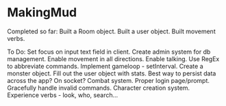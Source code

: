 MakingMud
=========

Completed so far: 
Built a Room object.
Built a user object.
Built movement verbs.

To Do:
Set focus on input text field in client.
Create admin system for db management.
Enable movement in all directions.
Enable talking.
Use RegEx to abbreviate commands.
Implement gameloop - setInterval.
Create a monster object.
Fill out the user object with stats.
Best way to persist data across the app? On socket?
Combat system.
Proper login page/prompt.
Gracefully handle invalid commands.
Character creation system.
Experience verbs - look, who, search...

